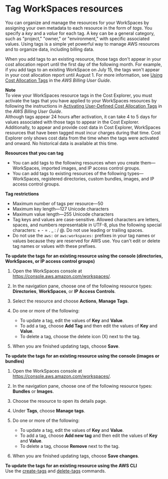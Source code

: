 # Tag WorkSpaces resources<a name="tag-workspaces-resources"></a>

You can organize and manage the resources for your WorkSpaces by assigning your own metadata to each resource in the form of *tags*\. You specify a *key* and a *value* for each tag\. A key can be a general category, such as "project," "owner," or "environment," with specific associated values\. Using tags is a simple yet powerful way to manage AWS resources and to organize data, including billing data\.

When you add tags to an existing resource, those tags don't appear in your cost allocation report until the first day of the following month\. For example, if you add tags to an existing WorkSpace on July 15, the tags won't appear in your cost allocation report until August 1\. For more information, see [Using Cost Allocation Tags](https://docs.aws.amazon.com/awsaccountbilling/latest/aboutv2/cost-alloc-tags.html) in the *AWS Billing User Guide*\.

**Note**  
To view your WorkSpaces resource tags in the Cost Explorer, you must activate the tags that you have applied to your WorkSpaces resources by following the instructions in [Activating User\-Defined Cost Allocation Tags](https://docs.aws.amazon.com/awsaccountbilling/latest/aboutv2/activating-tags.html) in the *AWS Billing User Guide*\.  
Although tags appear 24 hours after activation, it can take 4 to 5 days for values associated with those tags to appear in the Cost Explorer\. Additionally, to appear and provide cost data in Cost Explorer, WorkSpaces resources that have been tagged must incur charges during that time\. Cost Explorer only shows cost data from the time when the tags were activated and onward\. No historical data is available at this time\.

**Resources that you can tag**
+ You can add tags to the following resources when you create them—WorkSpaces, imported images, and IP access control groups\.
+ You can add tags to existing resources of the following types—WorkSpaces, registered directories, custom bundles, images, and IP access control groups\.

**Tag restrictions**
+ Maximum number of tags per resource—50
+ Maximum key length—127 Unicode characters
+ Maximum value length—255 Unicode characters
+ Tag keys and values are case\-sensitive\. Allowed characters are letters, spaces, and numbers representable in UTF\-8, plus the following special characters: \+ \- = \. \_ : / @\. Do not use leading or trailing spaces\.
+ Do not use the `aws:` or `aws:workspaces:` prefixes in your tag names or values because they are reserved for AWS use\. You can't edit or delete tag names or values with these prefixes\.

**To update the tags for an existing resource using the console \(directories, WorkSpaces, or IP access control groups\)**

1. Open the WorkSpaces console at [https://console\.aws\.amazon\.com/workspaces/](https://console.aws.amazon.com/workspaces/)\.

1. In the navigation pane, choose one of the following resource types: **Directories**, **WorkSpaces**, or **IP Access Controls**\.

1. Select the resource and choose **Actions**, **Manage Tags**\.

1. Do one or more of the following:
   + To update a tag, edit the values of **Key** and **Value**\.
   + To add a tag, choose **Add Tag** and then edit the values of **Key** and **Value**\.
   + To delete a tag, choose the delete icon \(X\) next to the tag\.

1. When you are finished updating tags, choose **Save**\.

**To update the tags for an existing resource using the console \(images or bundles\)**

1. Open the WorkSpaces console at [https://console\.aws\.amazon\.com/workspaces/](https://console.aws.amazon.com/workspaces/)\.

1. In the navigation pane, choose one of the following resource types: **Bundles** or **Images**\.

1. Choose the resource to open its details page\.

1. Under **Tags**, choose **Manage tags**\.

1. Do one or more of the following:
   + To update a tag, edit the values of **Key** and **Value**\.
   + To add a tag, choose **Add new tag** and then edit the values of **Key** and **Value**\.
   + To delete a tag, choose **Remove** next to the tag\.

1. When you are finished updating tags, choose **Save changes**\.

**To update the tags for an existing resource using the AWS CLI**  
Use the [create\-tags](https://docs.aws.amazon.com/cli/latest/reference/workspaces/create-tags.html) and [delete\-tags](https://docs.aws.amazon.com/cli/latest/reference/workspaces/delete-tags.html) commands\.